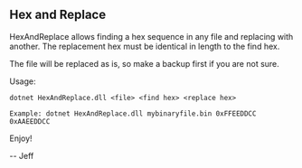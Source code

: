 ﻿## Hex and Replace

HexAndReplace allows finding a hex sequence in any file and replacing with another. The replacement hex must be identical in length to the find hex.

The file will be replaced as is, so make a backup first if you are not sure.

Usage:

```
dotnet HexAndReplace.dll <file> <find hex> <replace hex>

Example: dotnet HexAndReplace.dll mybinaryfile.bin 0xFFEEDDCC 0xAAEEDDCC
```

Enjoy!

-- Jeff